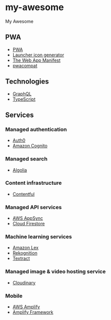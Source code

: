 # my-awesome
My Awesome

## PWA

- [PWA](https://developers.google.com/web/progressive-web-apps/)
- [Launcher icon generator](https://romannurik.github.io/AndroidAssetStudio/icons-launcher.html#foreground.type=clipart&foreground.clipart=android&foreground.space.trim=1&foreground.space.pad=0.25&foreColor=rgba(96%2C%20125%2C%20139%2C%200)&backColor=rgb(68%2C%20138%2C%20255)&crop=0&backgroundShape=square&effects=none&name=ic_launcher)
- [The Web App Manifest](https://developers.google.com/web/fundamentals/web-app-manifest/)
- [pwacompat](https://github.com/GoogleChromeLabs/pwacompat)

## Technologies

* [GraphQL](https://graphql.org/)
* [TypeScript](https://www.typescriptlang.org/)

## Services

### Managed authentication

* [Auth0](https://auth0.com/)
* [Amazon Cognito](https://aws.amazon.com/cognito/)

### Managed search

* [Algolia](https://www.algolia.com/)

### Content infrastructure

* [Contentful](https://www.contentful.com/)

### Managed API services

* [AWS AppSync](https://aws.amazon.com/appsync/)
* [Cloud Firestore](https://firebase.google.com/docs/firestore)

### Machine learning services

* [Amazon Lex](https://aws.amazon.com/lex/)
* [Rekognition](https://aws.amazon.com/rekognition/)
* [Textract](https://aws.amazon.com/textract/)

### Managed image & video hosting service

* [Cloudinary](https://cloudinary.com/)

### Mobile

* [AWS Amplify](https://aws.amazon.com/amplify/)
* [Amplify Framework](https://aws-amplify.github.io/)
